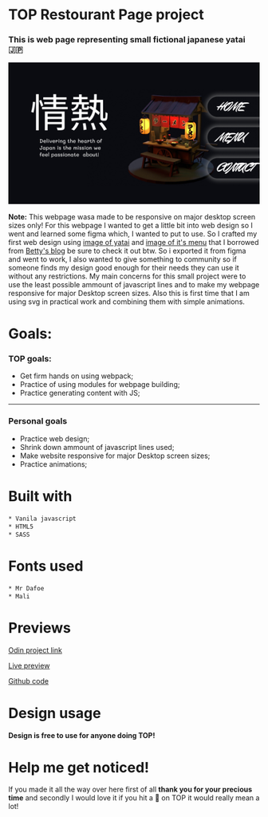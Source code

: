 # TOP Restourant Page project

###  This is web page representing small fictional japanese yatai 🇯🇵

![home page design](https://github.com/LukaNikcevic77/Restaurant-page/blob/main/design%20photos%20and%20restourant%20images/Home.png?raw=true)

**Note:** 
This webpage wasa made to be responsive on major desktop screen sizes only!
For this webpage I wanted to get a little bit into web design so I went and learned some figma which, 
I wanted to put to use. So I crafted my first web design using [image of yatai](https://images.squarespace-cdn.com/content/v1/50466cffe4b09c5c216a7a1d/1624801928589-P92HUSGX6F5IHYL1ASF2/WhatsApp+Image+2021-04-08+at+12.44.31.jpeg?format=750w;)
and [image of it's menu](https://images.squarespace-cdn.com/content/v1/50466cffe4b09c5c216a7a1d/1624803286161-0IM3SKV3NJC9CDKUK067/WhatsApp+Image+2021-04-08+at+12.44.32.jpeg?format=750w;)
that I borrowed from [Betty's blog](https://www.guobetty.com/blog/2021/6/22/blender-self-learning-one-month-progress;) be sure to check it out btw. So i exported it from figma 
and went to work, I also wanted to give something to community so if someone finds my design good enough for their needs they can use it without any restrictions. My main concerns 
for this small project were to use the least possible ammount of javascript lines and to make my webpage responsive for major Desktop screen sizes. Also this is first time that 
I am using svg in practical work and combining them with simple animations.

 # Goals:

### TOP goals:

   * Get firm hands on using webpack;
   * Practice of using modules for webpage building;
   * Practice generating content with JS;
---
### Personal goals

   * Practice web design;
   * Shrink down ammount of javascript lines used;
   * Make website responsive for major Desktop screen sizes;
   * Practice animations;

# Built with

    * Vanila javascript
    * HTML5
    * SASS

# Fonts used
 
    * Mr Dafoe
    * Mali

# Previews
    
[Odin project link]()

[Live preview]()

[Github code](https://github.com/LukaNikcevic77/Restaurant-page)

# Design usage

**Design is free to use for anyone doing TOP!**

# Help me get noticed!

If you made it all the way over here first of all **thank you for your precious time** and secondly I would love it if you hit a 🌟 on TOP it would really mean a lot!
